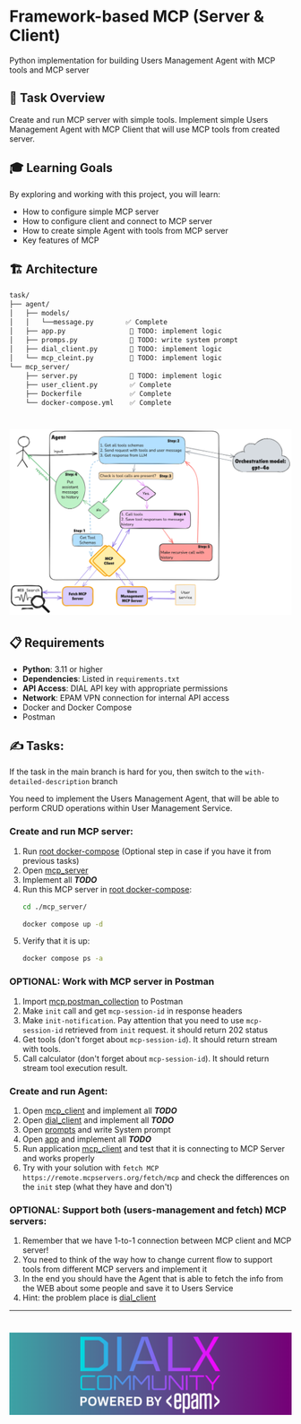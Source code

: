 # Framework-based MCP (Server & Client)
Python implementation for building Users Management Agent with MCP tools and MCP server

## 🎯 Task Overview

Create and run MCP server with simple tools. Implement simple Users Management Agent with MCP Client that will use MCP tools from created server.

## 🎓 Learning Goals

By exploring and working with this project, you will learn:

- How to configure simple MCP server
- How to configure client and connect to MCP server
- How to create simple Agent with tools from MCP server
- Key features of MCP

## 🏗️ Architecture

```
task/
├── agent/
│   ├── models/           
│   │   └──message.py        ✅ Complete
│   ├── app.py                🚧 TODO: implement logic
│   ├── promps.py             🚧 TODO: write system prompt
│   ├── dial_client.py        🚧 TODO: implement logic
│   └── mcp_cleint.py         🚧 TODO: implement logic
└── mcp_server/               
    ├── server.py             🚧 TODO: implement logic
    ├── user_client.py        ✅ Complete
    ├── Dockerfile            ✅ Complete
    └── docker-compose.yml    ✅ Complete
```
# <img src="flow.png">

## 📋 Requirements

- **Python**: 3.11 or higher
- **Dependencies**: Listed in `requirements.txt`
- **API Access**: DIAL API key with appropriate permissions
- **Network**: EPAM VPN connection for internal API access
- Docker and Docker Compose
- Postman

## ✍️ Tasks:
If the task in the main branch is hard for you, then switch to the `with-detailed-description` branch

You need to implement the Users Management Agent, that will be able to perform CRUD operations within User Management Service.

### Create and run MCP server:
1. Run [root docker-compose](docker-compose.yml) (Optional step in case if you have it from previous tasks)
2. Open [mcp_server](mcp_server/server.py)
3. Implement all ***TODO***
4. Run this MCP server in [root docker-compose](mcp_server/docker-compose.yml):
    ```bash
    cd ./mcp_server/
    ```
    ```bash
    docker compose up -d
    ```
5. Verify that it is up:
    ```bash
    docker compose ps -a
    ```

### OPTIONAL: Work with MCP server in Postman
1. Import [mcp.postman_collection](mcp.postman_collection.json) to Postman
2. Make `init` call and get `mcp-session-id` in response headers
3. Make `init-notification`. Pay attention that you need to use `mcp-session-id` retrieved from `init` request. it should return 202 status
4. Get tools (don't forget about `mcp-session-id`). It should return stream with tools.
5. Call calculator (don't forget about `mcp-session-id`). It should return stream tool execution result.


### Create and run Agent:
1. Open [mcp_client](agent/mcp_client.py) and implement all ***TODO***
2. Open [dial_client](agent/dial_client.py) and implement all ***TODO***
3. Open [prompts](agent/prompts.py) and write System prompt
4. Open [app](agent/app.py) and implement all ***TODO***
5. Run application [mcp_client](agent/app.py) and test that it is connecting to MCP Server and works properly
6. Try with your solution with `fetch MCP` `https://remote.mcpservers.org/fetch/mcp` and check the differences on the `init` step (what they have and don't)

### OPTIONAL: Support both (users-management and fetch) MCP servers:
1. Remember that we have 1-to-1 connection between MCP client and MCP server!
2. You need to think of the way how to change current flow to support tools from different MCP servers and implement it
3. In the end you should have the Agent that is able to fetch the info from the WEB about some people and save it to Users Service
4. Hint: the problem place is [dial_client](agent/dial_client.py)

---
# <img src="dialx-banner.png">